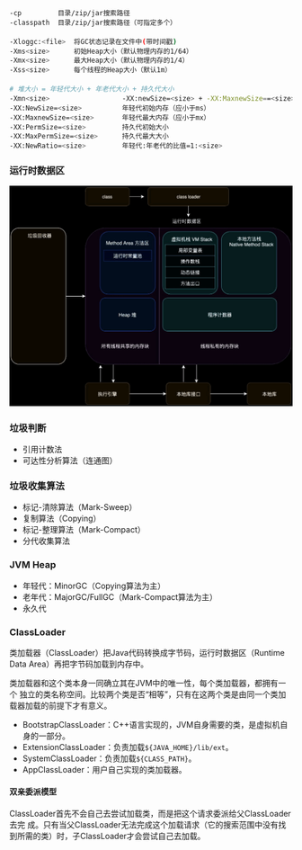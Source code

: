 
```bash
-cp         目录/zip/jar搜索路径
-classpath  目录/zip/jar搜索路径（可指定多个）

-Xloggc:<file>  将GC状态记录在文件中(带时间戳)
-Xms<size>      初始Heap大小（默认物理内存的1/64）
-Xmx<size>      最大Heap大小（默认物理内存的1/4）
-Xss<size>      每个线程的Heap大小（默认1m）

# 堆大小 = 年轻代大小 + 年老代大小 + 持久代大小
-Xmn<size>                  -XX:newSize=<size> + -XX:MaxnewSize==<size>
-XX:NewSize=<size>          年轻代初始内存（应小于ms）
-XX:MaxnewSize=<size>       年轻代最大内存（应小于mx）
-XX:PermSize=<size>         持久代初始大小
-XX:MaxPermSize=<size>      持久代最大大小
-XX:NewRatio=<size>         年轻代:年老代的比值=1:<size>
```

### 运⾏时数据区

![runtime_data](images/runtime_data.png)

### 垃圾判断

- 引用计数法
- 可达性分析算法（连通图）

### 垃圾收集算法

- 标记-清除算法（Mark-Sweep）
- 复制算法（Copying）
- 标记-整理算法（Mark-Compact）
- 分代收集算法

### JVM Heap

- 年轻代：MinorGC（Copying算法为主）
- 老年代：MajorGC/FullGC（Mark-Compact算法为主）
- 永久代

### ClassLoader

类加载器（ClassLoader）把Java代码转换成字节码，运行时数据区（Runtime Data Area）再把字节码加载到内存中。

类加载器和这个类本身一同确立其在JVM中的唯一性，每个类加载器，都拥有一个
独⽴的类名称空间。⽐较两个类是否“相等”，只有在这两个类是由同一个类加载器加载的前提下才有意义。

- BootstrapClassLoader：C++语言实现的，JVM自身需要的类，是虚拟机自身的一部分。
- ExtensionClassLoader：负责加载`${JAVA_HOME}/lib/ext`。
- SystemClassLoader：负责加载`${CLASS_PATH}`。
- AppClassLoader：用户自己实现的类加载器。

#### 双亲委派模型

ClassLoader首先不会自己去尝试加载类，而是把这个请求委派给父ClassLoader去完
成。只有当父ClassLoader无法完成这个加载请求（它的搜索范围中没有找到所需的类）时，子ClassLoader才会尝试自己去加载。
